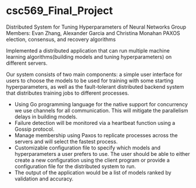 # csc569_Final_Project
Distributed System for Tuning Hyperparameters of Neural Networks
Group Members: Evan Zhang, Alexander Garcia and Christina Monahan
PAXOS election, consensus, and recovery algorithms

Implemented a distributed application that can run multiple machine learning algorithms(building models and tuning hyperparameters) on different servers. 

Our system consists of two main components: a simple user interface for users to choose the models to be used for training with some starting hyperparameters, as well as the fault-tolerant distributed backend system that distributes training jobs to different processes.

- Using Go programming language for the native support for concurrency we use channels for all communication. This will mitigate the parallelism delays in building models. 
- Failure detection will be monitored via a heartbeat function using a Gossip protocol. 
- Manage membership using Paxos to replicate processes across the servers and will select the fastest process. 
- Customizable configuration file to specify which models and hyperparameters a user prefers to use. The user should be able to either create a new configuration using the client program or provide a configuration file for the distributed system to run. 
- The output of the application would be a list of models ranked by validation and accuracy.

